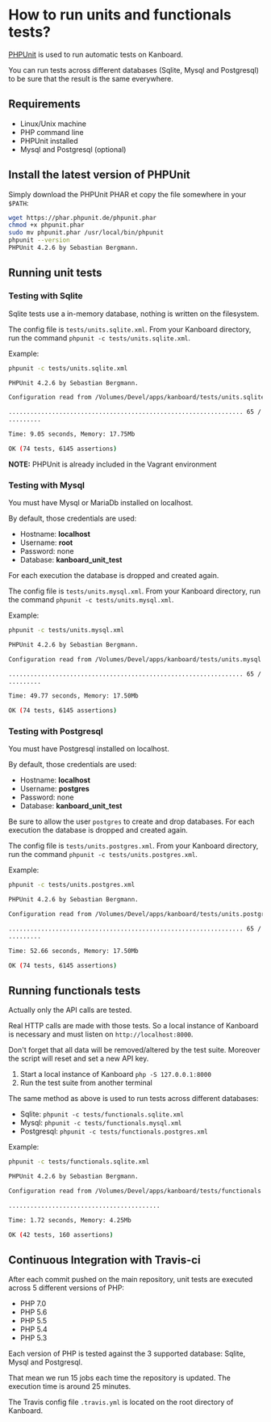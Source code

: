 How to run units and functionals tests?
=======================================

[PHPUnit](https://phpunit.de/) is used to run automatic tests on Kanboard.

You can run tests across different databases (Sqlite, Mysql and Postgresql) to be sure that the result is the same everywhere.

Requirements
------------

- Linux/Unix machine
- PHP command line
- PHPUnit installed
- Mysql and Postgresql (optional)

Install the latest version of PHPUnit
-------------------------------------

Simply download the PHPUnit PHAR et copy the file somewhere in your `$PATH`:

```bash
wget https://phar.phpunit.de/phpunit.phar
chmod +x phpunit.phar
sudo mv phpunit.phar /usr/local/bin/phpunit
phpunit --version
PHPUnit 4.2.6 by Sebastian Bergmann.
```

Running unit tests
------------------

### Testing with Sqlite

Sqlite tests use a in-memory database, nothing is written on the filesystem.

The config file is `tests/units.sqlite.xml`.
From your Kanboard directory, run the command `phpunit -c tests/units.sqlite.xml`.

Example:

```bash
phpunit -c tests/units.sqlite.xml

PHPUnit 4.2.6 by Sebastian Bergmann.

Configuration read from /Volumes/Devel/apps/kanboard/tests/units.sqlite.xml

................................................................. 65 / 74 ( 87%)
.........

Time: 9.05 seconds, Memory: 17.75Mb

OK (74 tests, 6145 assertions)
```

**NOTE:** PHPUnit is already included in the Vagrant environment

### Testing with Mysql

You must have Mysql or MariaDb installed on localhost.

By default, those credentials are used:

- Hostname: **localhost**
- Username: **root**
- Password: none
- Database: **kanboard_unit_test**

For each execution the database is dropped and created again.

The config file is `tests/units.mysql.xml`.
From your Kanboard directory, run the command `phpunit -c tests/units.mysql.xml`.

Example:

```bash
phpunit -c tests/units.mysql.xml

PHPUnit 4.2.6 by Sebastian Bergmann.

Configuration read from /Volumes/Devel/apps/kanboard/tests/units.mysql.xml

................................................................. 65 / 74 ( 87%)
.........

Time: 49.77 seconds, Memory: 17.50Mb

OK (74 tests, 6145 assertions)
```

### Testing with Postgresql

You must have Postgresql installed on localhost.

By default, those credentials are used:

- Hostname: **localhost**
- Username: **postgres**
- Password: none
- Database: **kanboard_unit_test**

Be sure to allow the user `postgres` to create and drop databases.
For each execution the database is dropped and created again.

The config file is `tests/units.postgres.xml`.
From your Kanboard directory, run the command `phpunit -c tests/units.postgres.xml`.

Example:

```bash
phpunit -c tests/units.postgres.xml

PHPUnit 4.2.6 by Sebastian Bergmann.

Configuration read from /Volumes/Devel/apps/kanboard/tests/units.postgres.xml

................................................................. 65 / 74 ( 87%)
.........

Time: 52.66 seconds, Memory: 17.50Mb

OK (74 tests, 6145 assertions)
```

Running functionals tests
-------------------------

Actually only the API calls are tested.

Real HTTP calls are made with those tests.
So a local instance of Kanboard is necessary and must listen on `http://localhost:8000`.

Don't forget that all data will be removed/altered by the test suite.
Moreover the script will reset and set a new API key.

1. Start a local instance of Kanboard `php -S 127.0.0.1:8000`
2. Run the test suite from another terminal

The same method as above is used to run tests across different databases:

- Sqlite: `phpunit -c tests/functionals.sqlite.xml`
- Mysql: `phpunit -c tests/functionals.mysql.xml`
- Postgresql: `phpunit -c tests/functionals.postgres.xml`

Example:

```bash
phpunit -c tests/functionals.sqlite.xml

PHPUnit 4.2.6 by Sebastian Bergmann.

Configuration read from /Volumes/Devel/apps/kanboard/tests/functionals.sqlite.xml

..........................................

Time: 1.72 seconds, Memory: 4.25Mb

OK (42 tests, 160 assertions)
```

Continuous Integration with Travis-ci
-------------------------------------

After each commit pushed on the main repository, unit tests are executed across 5 different versions of PHP:

- PHP 7.0
- PHP 5.6
- PHP 5.5
- PHP 5.4
- PHP 5.3

Each version of PHP is tested against the 3 supported database: Sqlite, Mysql and Postgresql.

That mean we run 15 jobs each time the repository is updated. The execution time is around 25 minutes.

The Travis config file `.travis.yml` is located on the root directory of Kanboard.
